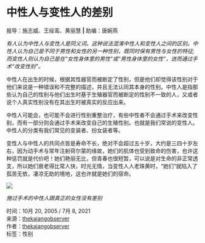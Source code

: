 # 中性人与变性人的差别

报导：施志威、王绥鸾、黄丽慧 **|** 助编：唐婉燕

_有人认为中性人与变性人是同义词。这种说法混淆中性人和变性人之间的区别。中性人认为自己是不同于男性和女性的另一种性别，既同时保有男性与女性的特征;而变性人则认为自己是在“女性身体里的男性”或“男性身体里的女性”，进而通过手术“改变性别”。_

中性人在出生的时候，根据其性器官而被断定了性别，但是他们却觉得该性别对于他们来说是一种错误和不完整的描述，并且无法认同其本身的性别。中性人是指那些认为自己的性别与他们出生时基于生殖器官而被断定的性别不一致的人，又或者说个人真实性别没有在其出生时被真实的反应出来。

中性人可能会，也可能不会进行性别重整治疗，有些中性者不会通过手术来改变性别，而有一部分则会通过手术来改变自己的生殖性别。也就是我们常说的变性人。中性人的分类有我们常见的变装者、扮女装者等。

变性人与中性人的共同点皆是寿命不长，绝对不会超过五十岁，大约是三四十岁左右，因为动手术与常年注射荷尔蒙的缘故，她们的肌体也受到致命的伤害，也许这种惩罚就是代价吧！她们艳丽无比，但青春也很短暂，可以说是对生命的非正常透支，所以她们衰老得比常人快，时光无情，当变性人人老珠黄时，“她们”就陷入了孤苦无依，凄凉无助的境地，这也许就是她们的宿命。

![](https://thekajangobserver.wordpress.com/wp-content/uploads/2021/07/image2-3.png?w=276)

_施过手术的中性人跟真正的女性没有差别_

时间：10月 20, 2005 / 7月 8, 2021  
来源：[thekajangobserver](https://thekajangobserver.wordpress.com/2005/10/20/%e4%b8%ad%e6%80%a7%e4%ba%ba%e4%b8%8e%e5%8f%98%e6%80%a7%e4%ba%ba%e7%9a%84%e5%b7%ae%e5%88%ab/)  
作者：[thekajangobserver](https://thekajangobserver.wordpress.com/author/thekajangobserver/)  
标签：性别